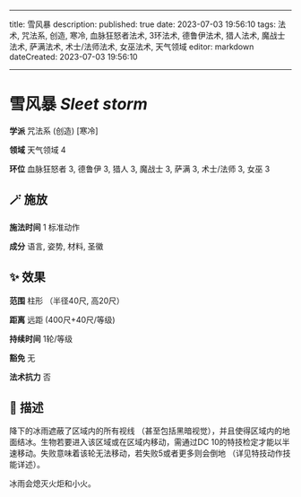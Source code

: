 
---
title: 雪风暴
description: 
published: true
date: 2023-07-03 19:56:10
tags: 法术, 咒法系, 创造, 寒冷, 血脉狂怒者法术, 3环法术, 德鲁伊法术, 猎人法术, 魔战士法术, 萨满法术, 术士/法师法术, 女巫法术, 天气领域
editor: markdown
dateCreated: 2023-07-03 19:56:10

---

# **雪风暴** *Sleet storm*

**学派** 咒法系 (创造) \[寒冷\] 

**领域** 天气领域 4

**环位** 血脉狂怒者 3, 德鲁伊 3, 猎人 3, 魔战士 3, 萨满 3, 术士/法师 3, 女巫 3

## 🪄 施放

**施法时间** 1 标准动作

**成分** 语言, 姿势, 材料, 圣徽

## ✨ 效果  

**范围** 柱形 （半径40尺, 高20尺）

**距离** 远距 (400尺+40尺/等级)  

**持续时间** 1轮/等级 

**豁免** 无

**法术抗力** 否

## 📖 描述

降下的冰雨遮蔽了区域内的所有视线 （甚至包括黑暗视觉），并且使得区域内的地面结冰。生物若要进入该区域或在区域内移动，需通过DC 10的特技检定才能以半速移动。失败意味着该轮无法移动，若失败5或者更多则会倒地 （详见特技动作技能详述）。

冰雨会熄灭火炬和小火。
    
